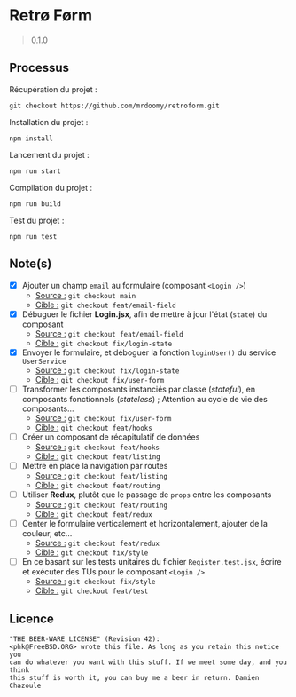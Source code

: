 # Retrø Førm

> 0.1.0

## Processus

Récupération du projet :

```
git checkout https://github.com/mrdoomy/retroform.git
```

Installation du projet :

```
npm install
```

Lancement du projet :

```
npm run start
```

Compilation du projet :

```
npm run build
```

Test du projet :

```
npm run test
```

## Note(s)

- [x] Ajouter un champ `email` au formulaire (composant `<Login />`)
  - <span style="text-decoration:underline">Source :</span> `git checkout main`
  - <span style="text-decoration:underline">Cible :</span> `git checkout feat/email-field`
- [x] Débuguer le fichier **Login.jsx**, afin de mettre à jour l'état (`state`) du composant
  - <span style="text-decoration:underline">Source :</span> `git checkout feat/email-field`
  - <span style="text-decoration:underline">Cible :</span> `git checkout fix/login-state`
- [x] Envoyer le formulaire, et déboguer la fonction `loginUser()` du service `UserService`
  - <span style="text-decoration:underline">Source :</span> `git checkout fix/login-state`
  - <span style="text-decoration:underline">Cible :</span> `git checkout fix/user-form`
- [ ] Transformer les composants instanciés par classe (_stateful_), en composants fonctionnels (_stateless_) ; Attention au cycle de vie des composants...
  - <span style="text-decoration:underline">Source :</span> `git checkout fix/user-form`
  - <span style="text-decoration:underline">Cible :</span> `git checkout feat/hooks`
- [ ] Créer un composant de récapitulatif de données
  - <span style="text-decoration:underline">Source :</span> `git checkout feat/hooks`
  - <span style="text-decoration:underline">Cible :</span> `git checkout feat/listing`
- [ ] Mettre en place la navigation par routes
  - <span style="text-decoration:underline">Source :</span> `git checkout feat/listing`
  - <span style="text-decoration:underline">Cible :</span> `git checkout feat/routing`
- [ ] Utiliser **Redux**, plutôt que le passage de `props` entre les composants
  - <span style="text-decoration:underline">Source :</span> `git checkout feat/routing`
  - <span style="text-decoration:underline">Cible :</span> `git checkout feat/redux`
- [ ] Center le formulaire verticalement et horizontalement, ajouter de la couleur, etc...
  - <span style="text-decoration:underline">Source :</span> `git checkout feat/redux`
  - <span style="text-decoration:underline">Cible :</span> `git checkout fix/style`
- [ ] En ce basant sur les tests unitaires du fichier `Register.test.jsx`, écrire et exécuter des TUs pour le composant `<Login />`
  - <span style="text-decoration:underline">Source :</span> `git checkout fix/style`
  - <span style="text-decoration:underline">Cible :</span> `git checkout feat/test`

## Licence

```
"THE BEER-WARE LICENSE" (Revision 42):
<phk@FreeBSD.ORG> wrote this file. As long as you retain this notice you
can do whatever you want with this stuff. If we meet some day, and you think
this stuff is worth it, you can buy me a beer in return. Damien Chazoule
```
